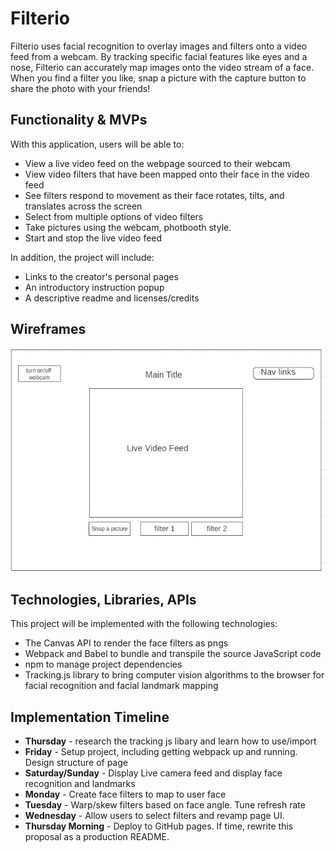 # Filterio
Filterio uses facial recognition to overlay images and filters onto a video feed from a webcam. By tracking specific facial features like eyes and a nose, Filterio can accurately map images onto the video stream of a face. When you find a filter you like, snap a picture with the capture button to share the photo with your friends!

## Functionality & MVPs
With this application, users will be able to:
* View a live video feed on the webpage sourced to their webcam
* View video filters that have been mapped onto their face in the video feed
* See filters respond to movement as their face rotates, tilts, and translates across the screen
* Select from multiple options of video filters
* Take pictures using the webcam, photbooth style.
* Start and stop the live video feed

In addition, the project will include:
* Links to the creator's personal pages
* An introductory instruction popup
* A descriptive readme and licenses/credits

## Wireframes
<img src="https://github.com/njpietrow/Filter.io/blob/main/assets/Screen%20Shot%202022-02-24%20at%204.35.53%20PM.png"> 

## Technologies, Libraries, APIs
This project will be implemented with the following technologies:

* The Canvas API to render the face filters as pngs
* Webpack and Babel to bundle and transpile the source JavaScript code
* npm to manage project dependencies
* Tracking.js library to bring computer vision algorithms to the browser for facial recognition and facial landmark mapping

## Implementation Timeline
* **Thursday** - research the tracking js libary and learn how to use/import
* **Friday** - Setup project, including getting webpack up and running. Design structure of page
* **Saturday/Sunday** - Display Live camera feed and display face recognition and landmarks
* **Monday** - Create face filters to map to user face
* **Tuesday** - Warp/skew filters based on face angle. Tune refresh rate
* **Wednesday** - Allow users to select filters and revamp page UI. 
* **Thursday Morning** - Deploy to GitHub pages. If time, rewrite this proposal as a production README.

